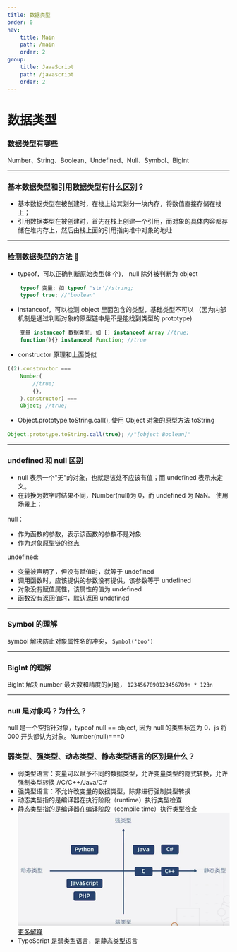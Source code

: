 ```yaml
---
title: 数据类型
order: 0
nav:
    title: Main
    path: /main
    order: 2
group:
    title: JavaScript
    path: /javascript
    order: 2
---
```


# 数据类型

### 数据类型有哪些

Number、String、Boolean、Undefined、Null、Symbol、BigInt

---

### 基本数据类型和引用数据类型有什么区别？

-   基本数据类型在被创建时，在栈上给其划分一块内存，将数值直接存储在栈上；
-   引用数据类型在被创建时，首先在栈上创建一个引用，而对象的具体内容都存储在堆内存上，然后由栈上面的引用指向堆中对象的地址

---

### 检测数据类型的方法 🧡

-   typeof，可以正确判断原始类型(8 个)， null 除外被判断为 object

```js
    typeof 变量; 如 typeof 'str'//string;
    typeof true; //"boolean"
```

-   instanceof，可以检测 object 里面包含的类型，基础类型不可以 （因为内部机制是通过判断对象的原型链中是不是能找到类型的 prototype)

```js
    变量 instanceof 数据类型; 如 [] instanceof Array //true;
    function(){} instanceof Function; //true
```

-   constructor 原理和上面类似

```js
((2).constructor ===
    Number(
        //true;
        {},
    ).constructor) ===
    Object; //true;
```

-   Object.prototype.toString.call(), 使用 Object 对象的原型方法 toString

```js
Object.prototype.toString.call(true); //"[object Boolean]"
```

---

### undefined 和 null 区别

-   null 表示一个"无"的对象，也就是该处不应该有值；而 undefined 表示未定义。
-   在转换为数字时结果不同，Number(null)为 0，而 undefined 为 NaN。
    使用场景上：

null：

-   作为函数的参数，表示该函数的参数不是对象
-   作为对象原型链的终点

undefined:

-   变量被声明了，但没有赋值时，就等于 undefined
-   调用函数时，应该提供的参数没有提供，该参数等于 undefined
-   对象没有赋值属性，该属性的值为 undefined
-   函数没有返回值时，默认返回 undefined

---

### Symbol 的理解

symbol 解决防止对象属性名的冲突， `Symbol('boo')`

---

### BigInt 的理解

BigInt 解决 number 最大数和精度的问题， `1234567890123456789n * 123n`

---

### null 是对象吗？为什么？

null 是一个空指针对象，typeof null == object, 因为 null 的类型标签为 0，js 将 000 开头都认为对象。Number(null)===0

### 弱类型、强类型、动态类型、静态类型语言的区别是什么？

-   弱类型语言：变量可以赋予不同的数据类型，允许变量类型的隐式转换，允许强制类型转换 //C/C++/Java/C#
-   强类型语言：不允许改变量的数据类型，除非进行强制类型转换
-   动态类型指的是编译器在执行阶段（runtime）执行类型检查
-   静态类型指的是编译器在编译阶段（compile time）执行类型检查
    ![img](../../../public/img/types.png)
    [更多解释](https://www.zhihu.com/question/19918532)
-   TypeScript 是弱类型语言，是静态类型语言
